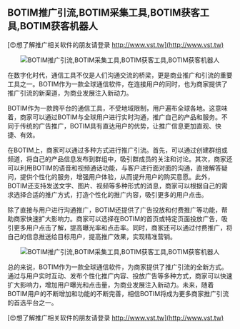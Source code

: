 ## **BOTIM推广引流,BOTIM采集工具,BOTIM获客工具,BOTIM获客机器人**

[😍想了解推广相关软件的朋友请登录 http://www.vst.tw](http://www.vst.tw)

 <center><img src="https://vst.tw/MP4/tuiguang/png/7.png" alt="BOTIM推广引流,BOTIM采集工具,BOTIM获客工具,BOTIM获客机器人"></center>

在数字化时代，通信工具不仅是人们沟通交流的桥梁，更是商业推广和引流的重要工具之一。BOTIM作为一款全球通信软件，在连接用户的同时，也为商家提供了推广引流的新渠道，为商业发展注入新动力。

BOTIM作为一款跨平台的通信工具，不受地域限制，用户遍布全球各地。这意味着，商家可以通过BOTIM与全球用户进行实时沟通，推广自己的产品和服务。不同于传统的广告推广，BOTIM具有直达用户的优势，让推广信息更加直观、快捷、有效。

在BOTIM上，商家可以通过多种方式进行推广引流。首先，可以通过创建群组或频道，将自己的产品信息发布到群组中，吸引群成员的关注和讨论。其次，商家还可以利用BOTIM的语音和视频通话功能，与客户进行面对面的沟通，直接解答疑问，提供个性化的服务，增强用户体验，从而提升用户的购买意愿。此外，BOTIM还支持发送文字、图片、视频等多种形式的消息，商家可以根据自己的需求选择合适的推广方式，打造个性化的推广内容，吸引更多的用户点击。

除了直接与用户进行沟通推广，BOTIM还提供了广告投放和付费推广等功能，帮助商家快速扩大影响力。商家可以选择在BOTIM的首页或特定页面投放广告，吸引更多用户点击了解，提高曝光率和点击率。同时，商家还可以通过付费推广，将自己的信息推送给目标用户，提高推广效果，实现精准营销。

 <center><img src="https://vst.tw/MP4/tuiguang/png/5.png" alt="BOTIM推广引流,BOTIM采集工具,BOTIM获客工具,BOTIM获客机器人"></center>

总的来说，BOTIM作为一款全球通信软件，为商家提供了推广引流的全新方式。通过与用户实时互动、发布个性化推广内容、投放广告等多种方式，商家可以快速扩大影响力，增加用户曝光和点击量，为商业发展注入新动力。未来，随着BOTIM用户的不断增加和功能的不断完善，相信BOTIM将成为更多商家推广引流的首选平台之一。

[😍想了解推广相关软件的朋友请登录 http://www.vst.tw](http://www.vst.tw)



